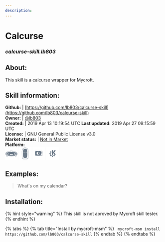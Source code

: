 ```yaml
---
description: 
---
```


# Calcurse  
### _calcurse-skill.lb803_  
## About:  
This skill is a calcurse wrapper for Mycroft.

## Skill information:  
**Github:** | [https://github.com/lb803/calcurse-skill](https://github.com/lb803/calcurse-skill)  
**Owner:** | [@lb803](https://github.com/lb803)  
**Created:** | 2019 Apr 13 10:19:54 UTC  **Last updated:** 2019 Apr 27 09:15:59 UTC  
**License:** | GNU General Public License v3.0  
**Market status:** | [Not in Market](https://market.mycroft.ai/skill/)  
**Platform:**  
 ![Mark I](../.gitbook/assets/mark-1-icon.png)  ![Mark II](../.gitbook/assets/mark-2-icon.png)  ![Picroft](../.gitbook/assets/picroft-icon.png)  ![plasmoid](../.gitbook/assets/kde.png)   
## Examples:  
> What's on my calendar?  
  
## Installation:  
{% hint style="warning" %}
This skill is not aproved by Mycroft skill tester.
{% endhint %}
    
{% tabs %}
{% tab title="Install by mycroft-msm" %}
``` mycroft-msm install https://github.com/lb803/calcurse-skill```
{% endtab %}
  {% endtabs %}
  
